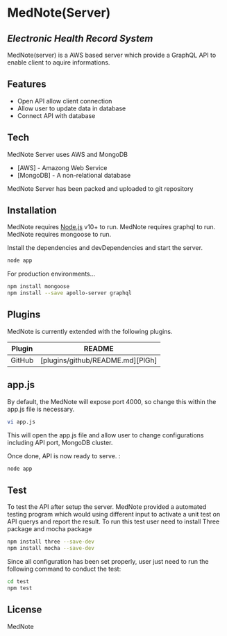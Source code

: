 # MedNote(Server)
## _Electronic Health Record System_


MedNote(server) is a AWS based server which provide a GraphQL API to enable client to aquire informations.
## Features

- Open API allow client connection
- Allow user to update data in database
- Connect API with database


## Tech

MedNote Server uses AWS and MongoDB

- [AWS] - Amazong Web Service
- [MongoDB] - A non-relational database


MedNote Server has been packed and uploaded to git repository

## Installation

MedNote requires [Node.js](https://nodejs.org/) v10+ to run.
MedNote requires graphql to run.
MedNote requires mongoose to run.

Install the dependencies and devDependencies and start the server.

```sh
node app
```

For production environments...

```sh
npm install mongoose
npm install --save apollo-server graphql
```

## Plugins

MedNote is currently extended with the following plugins.

| Plugin | README |
| ------ | ------ |
| GitHub | [plugins/github/README.md][PlGh] |




## app.js


By default, the MedNote will expose port 4000, so change this within the app.js file is necessary.



```sh
vi app.js
```

This will open the app.js file and allow user to change configurations including API port, MongoDB cluster.


Once done, API is now ready to serve. :

```sh
node app
```

## Test
To test the API after setup the server.
MedNote provided a automated testing program which would using different input to activate a unit test on API querys and report the result.
To run this test user need to install Three package and mocha package
```sh
npm install three --save-dev
npm install mocha --save-dev
```

Since all configuration has been set properly, user just need to run the following command to conduct the test:

```sh
cd test
npm test
```
## License

MedNote


